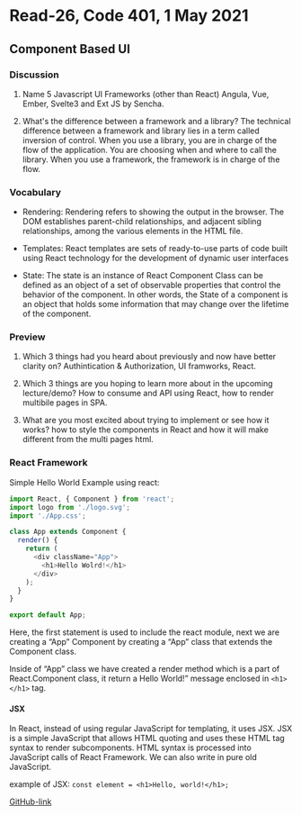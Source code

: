 # Read-26, Code 401, 1 May 2021

## Component Based UI

### Discussion

1. Name 5 Javascript UI Frameworks (other than React)
   Angula, Vue, Ember, Svelte3 and Ext JS by Sencha.

2. What's the difference between a framework and a library?
   The technical difference between a framework and library lies in a term called inversion of control. When you use a library, you are in charge of the flow of the application. You are choosing when and where to call the library. When you use a framework, the framework is in charge of the flow.

### Vocabulary

- Rendering: Rendering refers to showing the output in the browser. The DOM establishes parent-child relationships, and adjacent sibling relationships, among the various elements in the HTML file.

- Templates: React templates are sets of ready-to-use parts of code built using React technology for the development of dynamic user interfaces

- State: The state is an instance of React Component Class can be defined as an object of a set of observable properties that control the behavior of the component. In other words, the State of a component is an object that holds some information that may change over the lifetime of the component.

### Preview

1. Which 3 things had you heard about previously and now have better clarity on?
   Authintication & Authorization, UI framworks, React.

2. Which 3 things are you hoping to learn more about in the upcoming lecture/demo?
   How to consume and API using React, how to render multibile pages in SPA.

3. What are you most excited about trying to implement or see how it works?
   how to style the components in React and how it will make different from the multi pages html.

### React Framework

Simple Hello World Example using react:

```javascript
import React, { Component } from 'react';
import logo from './logo.svg';
import './App.css';

class App extends Component {
  render() {
    return (
      <div className="App">
        <h1>Hello Wolrd!</h1>
      </div>
    );
  }
}

export default App;
```

Here, the first statement is used to include the react module, next we are creating a “App” Component by creating a “App” class that extends the Component class.

Inside of “App” class we have created a render method which is a part of React.Component class, it return a Hello World!” message enclosed in `<h1></h1>` tag.

#### JSX

In React, instead of using regular JavaScript for templating, it uses JSX. JSX is a simple JavaScript that allows HTML quoting and uses these HTML tag syntax to render subcomponents. HTML syntax is processed into JavaScript calls of React Framework. We can also write in pure old JavaScript.

example of JSX: `const element = <h1>Hello, world!</h1>;`

[GitHub-link](https://omar-tarawneh.github.io/reading-notes/reading-notes-code401/read-26)
